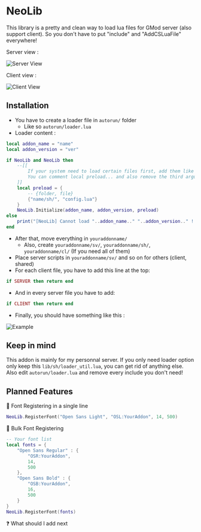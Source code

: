 # NeoLib 

This library is a pretty and clean way to load lua files for GMod server (also support client).
So you don't have to put "include" and "AddCSLuaFile" everywhere!

Server view :

![Server View](https://i.imgur.com/Zsd1wKz.png)

Client view :

![Client View](https://i.imgur.com/CbORL6a.png)

## Installation

- You have to create a loader file in `autorun/` folder
    - Like so `autorun/loader.lua`
- Loader content :
```lua
local addon_name = "name"
local addon_version = "ver"

if NeoLib and NeoLib then 
    --[[
        If your system need to load certain files first, add them like this in preload table.
        You can comment local preload... and also remove the third arguement of Initialize call
    ]] 
    local preload = {
        -- {folder, file}
        {"name/sh/", "config.lua"}
    }
    NeoLib.Initialize(addon_name, addon_version, preload)
else
    print("[NeoLib] Cannot load "..addon_name.." "..addon_version.." ! Library not found...")    
end
```
- After that, move everything in `youraddonname/`
    - Also, create `youraddonname/sv/`, `youraddonname/sh/`, `youraddonname/cl/` (If you need all of them)
- Place server scripts in `youraddonname/sv/` and so on for others (client, shared)
- For each client file, you have to add this line at the top: 
```lua
if SERVER then return end
```
- And in every server file you have to add: 
```lua
if CLIENT then return end
```
- Finally, you should have something like this : 

![Example](https://i.imgur.com/otc58l8.gif)

## Keep in mind

This addon is mainly for my personnal server. If you only need loader option only keep this `lib/sh/loader_util.lua`, you can get rid of anything else.
Also edit `autorun/loader.lua` and remove every include you don't need!

## Planned Features

📝 Font Registering in a single line 
```lua 
NeoLib.RegisterFont("Open Sans Light", "OSL:YourAddon", 14, 500)
```
📝 Bulk Font Registering
```lua 
-- Your font list
local fonts = {
    "Open Sans Regular" : {
        "OSR:YourAddon",
        14,
        500
    },    
    "Open Sans Bold" : {
        "OSB:YourAddon",
        16,
        500
    }
}
NeoLib.RegisterFont(fonts)
```
❓ What should I add next